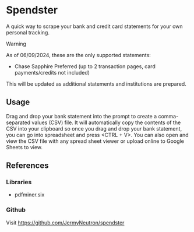 # Spendster
A quick way to scrape your bank and credit card statements for your own personal tracking.

>[!WARNING]
> As of 06/09/2024, these are the only supported statements:
> - Chase Sapphire Preferred (up to 2 transaction pages, card payments/credits not included)
>
> This will be updated as additional statements and institutions are prepared. 

<!-- ## Setup -->

## Usage
Drag and drop your bank statement into the prompt to create a comma-separated values (CSV) file. It will automatically copy the contents of the CSV into your clipboard so once you drag and drop your bank statement, you can go into spreadsheet and press \<CTRL + V\>. You can also open and view the CSV file with any spread sheet viewer or upload online to Google Sheets to view.

<!-- ## Frequently Asked Questions -->

## References

### Libraries
- pdfminer.six

### Github
Visit https://github.com/JermyNeutron/spendster